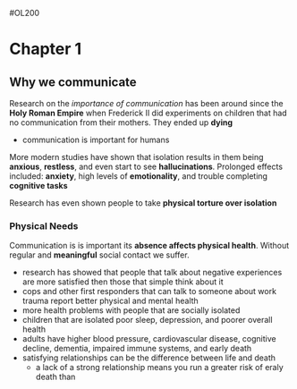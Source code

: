 #OL200

# Chapter 1

## Why we communicate

Research on the *importance of communication* has been around since the **Holy Roman Empire** when Frederick II did experiments on children that had no communication from their mothers. They ended up **dying**
- communication is important for humans

More modern studies have shown that isolation results in them being **anxious**, **restless**, and even start to see **hallucinations**. Prolonged effects included: **anxiety**, high levels of **emotionality**, and trouble completing **cognitive tasks**

Research has even shown people to take **physical torture over isolation**

### Physical Needs

Communication is is important its **absence affects physical health**. Without regular and **meaningful** social contact we suffer.
- research has showed that people that talk about negative experiences are more satisfied then those that simple think about it
- cops and other first responders that can talk to someone about work trauma report better physical and mental health
- more health problems with people that are socially isolated
- children that are isolated poor sleep, depression, and poorer overall health
- adults have higher blood pressure, cardiovascular disease, cognitive decline, dementia, impaired immune systems, and early death
- satisfying relationships can be the difference between life and death
	- a lack of a strong relationship means you run a greater risk of eraly death than 



